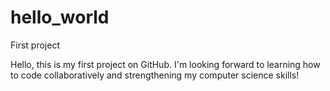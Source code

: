 # hello_world
First project

Hello, this is my first project on GitHub. I'm looking forward to learning how to code collaboratively and strengthening my computer science skills!
